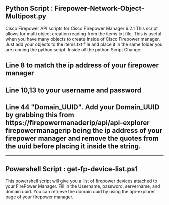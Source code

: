 ## Python Script : Firepower-Network-Object-Multipost.py 
Cisco Firepower API scripts for Cisco Firepower Manager 6.2.1
This script allows for multi object creation reading from the items.txt file. This is useful when you have many objects to create inside of 
Cisco Firepower manager. Just add your objects to the items.txt file and place it in the same folder you are running the python script.
Inside of the python Script Change:
## Line 8 to match the ip address of your firepower manager
## Line 10,13 to your username and password
## Line 44 "Domain_UUID". Add your Domain_UUID by grabbing this from https://firepowermanaderip/api/api-explorer firepowermanagerip being the ip address of your firepower manager and remove the quotes from the uuid before placing it inside the string.
------------------------------------------------------------------------------------------------------------------------------------------
## Powershell Script : get-fp-device-list.ps1 
This powershell script will give you a list of firepower devices attached to your FirePower Manager. Fill in the Username, password, servername, and domain uuid. You can retrieve the domain uuid by using the api-explorer page of your firepower manager.


